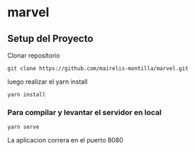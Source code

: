 # marvel

## Setup del Proyecto
Clonar repositorio
```
git clone https://github.com/mairelis-montilla/marvel.git
```

luego realizar el yarn install
```
yarn install
```

### Para compilar y levantar el servidor en local
```
yarn serve
```
La aplicacion correra en el puerto 8080